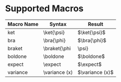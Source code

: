 # Supported Macros

|Macro Name|Syntax|Result|
|------|------|------|
|ket|\ket{\psi}|$\ket{\psi}$|
|bra|\bra{\phi}|$\bra{\phi}$|
|braket|\braket{\phi|\psi}|$\braket{\phi|\psi}$|
|boldone|\boldone|$\boldone$|
|expect|\expect|$\expect$|
|variance|\variance (x)|$\variance (x)$|